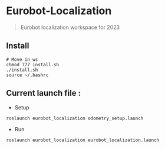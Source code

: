 # Eurobot-Localization
> Eurobot localization workspace for 2023

## Install
```bash=1
# Move in ws
chmod 777 install.sh
./install.sh
source ~/.bashrc
```

## Current launch file : 

- Setup
```bash=1
roslaunch eurobot_localization odometry_setup.launch
```

- Run
```bash=1
roslaunch eurobot_localization eurobot_localization.launch
```
